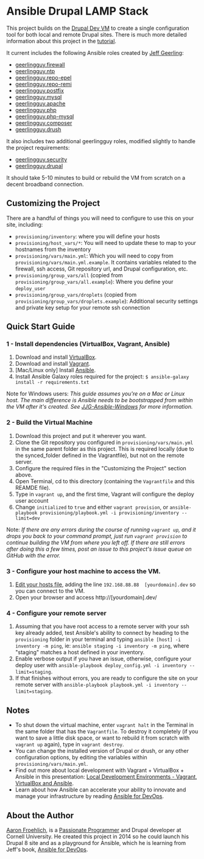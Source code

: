 # Ansible Drupal LAMP Stack

This project builds on the [Drupal Dev VM](https://github.com/geerlingguy/drupal-dev-vm/) to create a single configuration tool for both local and remote Drupal sites. There is much more detailed information about this project in the [tutorial](http://a-fro.com/ansible-and-drupal-development-part-2).

It current includes the following Ansible roles created by [Jeff Geerling](https://galaxy.ansible.com/list#/users/219):

  - [geerlingguy.firewall](https://github.com/geerlingguy/ansible-role-firewall)
  - [geerlingguy.ntp](https://github.com/geerlingguy/ansible-role-ntp)
  - [geerlingguy.repo-epel](https://github.com/geerlingguy/ansible-role-epel)
  - [geerlingguy.repo-remi](https://github.com/geerlingguy/ansible-role-remi)
  - [geerlingguy.postfix](https://github.com/geerlingguy/ansible-role-postfix)
  - [geerlingguy.mysql](https://github.com/geerlingguy/ansible-role-mysql)
  - [geerlingguy.apache](https://github.com/geerlingguy/ansible-role-apache)
  - [geerlingguy.php](https://github.com/geerlingguy/ansible-role-php)
  - [geerlingguy.php-mysql](https://github.com/geerlingguy/ansible-role-php-mysql)
  - [geerlingguy.composer](https://github.com/geerlingguy/ansible-role-composer)
  - [geerlingguy.drush](https://github.com/geerlingguy/ansible-role-drush)

It also includes two additional geerlingguy roles, modified slightly to handle the project requirements:
  - [geerlingguy.security](https://github.com/geerlingguy/ansible-role-security)
  - [geerlingguy.drupal](https://github.com/geerlingguy/ansible-role-drupal)

It should take 5-10 minutes to build or rebuild the VM from scratch on a decent broadband connection.

## Customizing the Project

There are a handful of things you will need to configure to use this on your site, including:

  - `provisioning/inventory`: where you will define your hosts
  - `provisioning/host_vars/*`: You will need to update these to map to your hostnames from the inventory
  - `provisioning/vars/main.yml`: Which you will need to copy from `provisioning/vars/main.yml.example`. It contains variables related to the firewall, ssh access, Git repository url, and Drupal configuration, etc.
  - `provisioning/group_vars/all` (copied from `provisioning/group_vars/all.example`): Where you define your `deploy_user`
  - `provisioning/group_vars/droplets` (copied from `provisioning/group_vars/droplets.example`): Additional security settings and private key setup for your remote ssh connection

## Quick Start Guide

### 1 - Install dependencies (VirtualBox, Vagrant, Ansible)

  1. Download and install [VirtualBox](https://www.virtualbox.org/wiki/Downloads).
  2. Download and install [Vagrant](http://www.vagrantup.com/downloads.html).
  3. [Mac/Linux only] Install [Ansible](http://docs.ansible.com/intro_installation.html).
  4. Install Ansible Galaxy roles required for the project: `$ ansible-galaxy install -r requirements.txt`

Note for Windows users: *This guide assumes you're on a Mac or Linux host. The main difference is Ansible needs to be bootstrapped from within the VM after it's created. See [JJG-Ansible-Windows](https://github.com/geerlingguy/JJG-Ansible-Windows) for more information.*

### 2 - Build the Virtual Machine

  1. Download this project and put it wherever you want.
  2. Clone the Git repository you configured in `provisioning/vars/main.yml` in the same parent folder as this project. This is required locally (due to the synced_folder defined in the Vagrantfile), but not on the remote server.
  3. Configure the required files in the "Customizing the Project" section above.
  4. Open Terminal, cd to this directory (containing the `Vagrantfile` and this REAMDE file).
  5. Type in `vagrant up`, and the first time, Vagrant will configure the deploy user account
  6. Change `initialized` to `true` and either `vagrant provision`, or `ansible-playbook provisioning/playbook.yml -i provisioning/inventory --limit=dev`

Note: *If there are any errors during the course of running `vagrant up`, and it drops you back to your command prompt, just run `vagrant provision` to continue building the VM from where you left off. If there are still errors after doing this a few times, post an issue to this project's issue queue on GitHub with the error.*

### 3 - Configure your host machine to access the VM.

  1. [Edit your hosts file](http://www.rackspace.com/knowledge_center/article/how-do-i-modify-my-hosts-file), adding the line `192.168.88.88  [yourdomain].dev` so you can connect to the VM.
  2. Open your browser and access http://[yourdomain].dev/

### 4 - Configure your remote server
  1. Assuming that you have root access to a remote server with your ssh key already added, test Ansible's ability to connect by heading to the `provisioning` folder in your terminal and typing `ansible [host] -i inventory -m ping`, ie: `ansible staging -i inventory -m ping`, where "staging" matches a host defined in your inventory.
  2. Enable verbose output if you have an issue, otherwise, configure your deploy user with `ansible-playbook deploy_config.yml -i inventory --limit=staging`.
  3. If that finishes without errors, you are ready to configure the site on your remote server with `ansible-playbook playbook.yml -i inventory --limit=staging`.

## Notes

  - To shut down the virtual machine, enter `vagrant halt` in the Terminal in the same folder that has the `Vagrantfile`. To destroy it completely (if you want to save a little disk space, or want to rebuild it from scratch with `vagrant up` again), type in `vagrant destroy`.
  - You can change the installed version of Drupal or drush, or any other configuration options, by editing the variables within `provisioning/vars/main.yml`.
  - Find out more about local development with Vagrant + VirtualBox + Ansible in this presentation: [Local Development Environments - Vagrant, VirtualBox and Ansible](http://www.slideshare.net/geerlingguy/local-development-on-virtual-machines-vagrant-virtualbox-and-ansible).
  - Learn about how Ansible can accelerate your ability to innovate and manage your infrastructure by reading [Ansible for DevOps](https://leanpub.com/ansible-for-devops).

## About the Author

[Aaron Froehlich](http://a-fro.com/), is a [Passionate Programmer](http://shop.oreilly.com/product/9781934356340.do) and Drupal developer at Cornell University. He created this project in 2014 so he could launch his Drupal 8 site and as a playground for Ansible, which he is learning from Jeff's book, [Ansible for DevOps](https://leanpub.com/ansible-for-devops).
